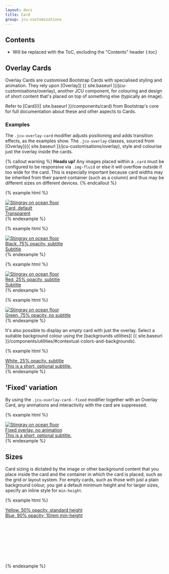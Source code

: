 ```yaml
---
layout: docs
title: Card
group: jcu-customisations
---
```


## Contents

* Will be replaced with the ToC, excluding the "Contents" header
{:toc}

## Overlay Cards

Overlay Cards are customised Bootstrap Cards with specialised styling and
animation.  They rely upon [Overlay](
{{ site.baseurl }}/jcu-customisations/overlay), another JCU component, for
colouring and design of short content that's placed on top of something else
(typically an image).

Refer to [Card]({{ site.baseurl }}/components/card) from Bootstrap's core for full
documentation about these and other aspects to Cards.

### Examples

The `.jcu-overlay-card` modifier adjusts positioning and adds transition
effects, as the examples show. The `.jcu-overlay` classes, sourced from
[Overlay]({{ site.baseurl }}/jcu-customisations/overlay), style and colourise
just the overlay inside the cards.

{% callout warning %}
**Heads up!** Any images placed within a `.card` must be configured to be
responsive via `.img-fluid` or else it will overflow outside if too wide for the
card.  This is especially important because card widths may be inherited from
their parent container (such as a column) and thus may be different sizes on
different devices.
{% endcallout %}

{% example html %}
<div class="card jcu-overlay-card">
  <a href="https://jcu.edu.au">
    <img class="card-img img-fluid" src="../images/card.jpg" alt="Stingray on ocean floor">
    <div class="card-img-overlay jcu-overlay">
      <div class="card-title">Card, default</div>
      <div class="card-subtitle">Transparent</div>
    </div>
  </a>
</div>
{% endexample %}

{% example html %}
<div class="card jcu-overlay-card">
  <a href="https://jcu.edu.au">
    <img class="card-img img-fluid" src="../images/card.jpg" alt="Stingray on ocean floor">
    <div class="card-img-overlay jcu-overlay jcu-bg--black-75pc">
      <div class="card-title">Black, 75% opacity, subtitle</div>
      <div class="card-subtitle">Subtitle</div>
    </div>
  </a>
</div>
{% endexample %}

{% example html %}
<div class="card jcu-overlay-card">
  <a href="https://jcu.edu.au">
    <img class="card-img img-fluid" src="../images/card.jpg" alt="Stingray on ocean floor">
    <div class="card-img-overlay jcu-overlay jcu-bg--red-25pc">
      <div class="card-title">Red, 25% opacity, subtitle</div>
      <div class="card-subtitle">Subtitle</div>
    </div>
  </a>
</div>
{% endexample %}

{% example html %}
<div class="card jcu-overlay-card">
  <a href="https://jcu.edu.au">
    <img class="card-img img-fluid" src="../images/card.jpg" alt="Stingray on ocean floor">
    <div class="card-img-overlay jcu-overlay jcu-bg--green-75pc">
      <div class="card-title">Green, 75% opacity, no subtitle</div>
    </div>
  </a>
</div>
{% endexample %}

It's also possible to display an *empty* card with just the overlay. Select a
suitable background colour using the [backgrounds utilities](
{{ site.baseurl }}/components/utilities/#contextual-colors-and-backgrounds).

{% example html %}
<div class="card jcu-overlay-card bg-inverse">
  <a href="https://jcu.edu.au">
    <div class="card-img-overlay jcu-overlay jcu-bg--white-25pc">
      <div class="card-title">White, 25% opacity, subtitle</div>
      <div class="card-subtitle">This is a short, optional subtitle.</div>
    </div>
  </a>
</div>
{% endexample %}

## 'Fixed' variation

By using the `.jcu-overlay-card--fixed` modifier together with an Overlay Card,
any animations and interactivity with the card are suppressed.

{% example html %}
<div class="card jcu-overlay-card jcu-overlay-card--fixed">
  <a href="https://jcu.edu.au">
    <img class="card-img img-fluid" src="../images/card.jpg" alt="Stingray on ocean floor">
    <div class="card-img-overlay jcu-overlay jcu-bg--plain-border">
      <div class="card-title">Fixed overlay, no animation</div>
      <div class="card-subtitle">This is a short, optional subtitle.</div>
    </div>
  </a>
</div>
{% endexample %}

## Sizes

Card sizing is dictated by the image or other background content that you place
inside the card and the container in which the card is placed, such as the
grid or layout system.  For empty cards, such as those with just a plain
background colour, you get a default minimum height and for larger sizes,
specify an inline style for `min-height`.

{% example html %}
<div class="card jcu-overlay-card bg-primary">
  <a href="https://jcu.edu.au">
    <div class="card-img-overlay jcu-overlay jcu-bg--yellow-50pc">
      <div class="card-title">Yellow, 50% opacity, standard height</div>
    </div>
  </a>
</div>

<div class="card jcu-overlay-card bg-success" style="min-height: 10rem;">
  <a href="https://jcu.edu.au">
    <div class="card-img-overlay jcu-overlay jcu-bg--blue-90pc">
      <div class="card-title">Blue, 90% opacity; 10rem min-height</div>
    </div>
  </a>
</div>
{% endexample %}
